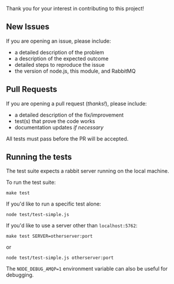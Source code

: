 
Thank you for your interest in contributing to this project!

## New Issues

If you are opening an issue, please include:

- a detailed description of the problem
- a description of the expected outcome
- detailed steps to reproduce the issue
- the version of node.js, this module, and RabbitMQ

## Pull Requests

If you are opening a pull request (*thanks!*), please include:

- a detailed description of the fix/improvement
- test(s) that prove the code works
- documentation updates _if necessary_

All tests must pass before the PR will be accepted.

## Running the tests

The test suite expects a rabbit server running on the local machine.

To run the test suite:

    make test

If you'd like to run a specific test alone:

    node test/test-simple.js

If you'd like to use a server other than `localhost:5762`:

    make test SERVER=otherserver:port

or

    node test/test-simple.js otherserver:port

The `NODE_DEBUG_AMQP=1` environment variable can also be useful for debugging.

